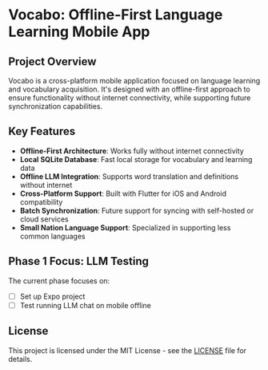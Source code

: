 # Vocabo: Offline-First Language Learning Mobile App

## Project Overview

Vocabo is a cross-platform mobile application focused on language learning and vocabulary acquisition. It's designed with an offline-first approach to ensure functionality without internet connectivity, while supporting future synchronization capabilities.

## Key Features

- **Offline-First Architecture**: Works fully without internet connectivity
- **Local SQLite Database**: Fast local storage for vocabulary and learning data
- **Offline LLM Integration**: Supports word translation and definitions without internet
- **Cross-Platform Support**: Built with Flutter for iOS and Android compatibility
- **Batch Synchronization**: Future support for syncing with self-hosted or cloud services
- **Small Nation Language Support**: Specialized in supporting less common languages

## Phase 1 Focus: LLM Testing

The current phase focuses on:

- [ ] Set up Expo project
- [ ] Test running LLM chat on mobile offline

## License

This project is licensed under the MIT License - see the [LICENSE](LICENSE) file for details.
